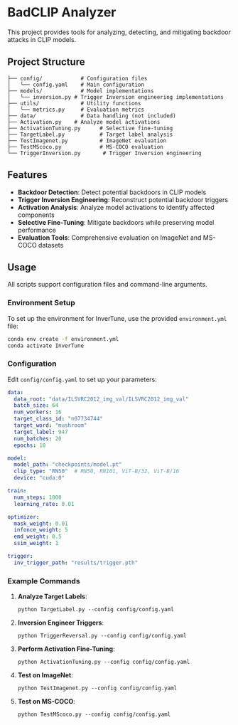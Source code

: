 # BadCLIP Analyzer

This project provides tools for analyzing, detecting, and mitigating backdoor attacks in CLIP models.

## Project Structure

```
├── config/            # Configuration files
│   └── config.yaml    # Main configuration
├── models/            # Model implementations
│   └── inversion.py # Trigger Inversion engineering implementations
├── utils/             # Utility functions
│   └── metrics.py     # Evaluation metrics
├── data/              # Data handling (not included)
├── Activation.py    # Analyze model activations
├── ActivationTuning.py      # Selective fine-tuning
├── TargetLabel.py           # Target label analysis
├── TestImagenet.py          # ImageNet evaluation
├── TestMScoco.py            # MS-COCO evaluation
└── TriggerInversion.py       # Trigger Inversion engineering
```

## Features

- **Backdoor Detection**: Detect potential backdoors in CLIP models
- **Trigger Inversion Engineering**: Reconstruct potential backdoor triggers
- **Activation Analysis**: Analyze model activations to identify affected components
- **Selective Fine-Tuning**: Mitigate backdoors while preserving model performance
- **Evaluation Tools**: Comprehensive evaluation on ImageNet and MS-COCO datasets

## Usage

All scripts support configuration files and command-line arguments.

### Environment Setup

To set up the environment for InverTune, use the provided `environment.yml` file:

```bash
conda env create -f environment.yml
conda activate InverTune
```

### Configuration

Edit `config/config.yaml` to set up your parameters:

```yaml
data:
  data_root: "data/ILSVRC2012_img_val/ILSVRC2012_img_val"
  batch_size: 64
  num_workers: 16
  target_class_id: "n07734744"
  target_word: "mushroom"
  target_label: 947
  num_batches: 20
  epochs: 10

model:
  model_path: "checkpoints/model.pt"
  clip_type: "RN50"  # RN50, RN101, ViT-B/32, ViT-B/16
  device: "cuda:0"

train:
  num_steps: 1000
  learning_rate: 0.01

optimizer:
  mask_weight: 0.01     
  infonce_weight: 5
  emd_weight: 0.5
  ssim_weight: 1

trigger:
  inv_trigger_path: "results/trigger.pth"
```

### Example Commands

1. **Analyze Target Labels**:
   ```
   python TargetLabel.py --config config/config.yaml
   ```

2. **Inversion Engineer Triggers**:
   ```
   python TriggerReversal.py --config config/config.yaml
   ```

3. **Perform Activation Fine-Tuning**:
   ```
   python ActivationTuning.py --config config/config.yaml
   ```

4. **Test on ImageNet**:
   ```
   python TestImagenet.py --config config/config.yaml
   ```

5. **Test on MS-COCO**:
   ```
   python TestMScoco.py --config config/config.yaml
   ```
